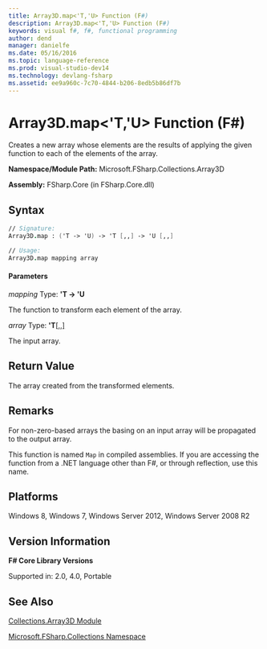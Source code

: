 ```yaml
---
title: Array3D.map<'T,'U> Function (F#)
description: Array3D.map<'T,'U> Function (F#)
keywords: visual f#, f#, functional programming
author: dend
manager: danielfe
ms.date: 05/16/2016
ms.topic: language-reference
ms.prod: visual-studio-dev14
ms.technology: devlang-fsharp
ms.assetid: ee9a960c-7c70-4844-b206-8edb5b86df7b 
---
```


# Array3D.map<'T,'U> Function (F#)

Creates a new array whose elements are the results of applying the given function to each of the elements of the array.

**Namespace/Module Path:** Microsoft.FSharp.Collections.Array3D

**Assembly:** FSharp.Core (in FSharp.Core.dll)


## Syntax

```fsharp
// Signature:
Array3D.map : ('T -> 'U) -> 'T [,,] -> 'U [,,]

// Usage:
Array3D.map mapping array
```

#### Parameters
*mapping*
Type: **'T -&gt; 'U**


The function to transform each element of the array.


*array*
Type: **'T**[[,,]](https://msdn.microsoft.com/library/b4e5b35b-dc83-4b50-94aa-85fcf3ccb2b0)


The input array.

## Return Value

The array created from the transformed elements.

## Remarks
For non-zero-based arrays the basing on an input array will be propagated to the output array.

This function is named `Map` in compiled assemblies. If you are accessing the function from a .NET language other than F#, or through reflection, use this name.


## Platforms
Windows 8, Windows 7, Windows Server 2012, Windows Server 2008 R2


## Version Information
**F# Core Library Versions**

Supported in: 2.0, 4.0, Portable

## See Also
[Collections.Array3D Module](Collections.Array3D-Module-%5BFSharp%5D.md)

[Microsoft.FSharp.Collections Namespace](Microsoft.FSharp.Collections-Namespace.md)